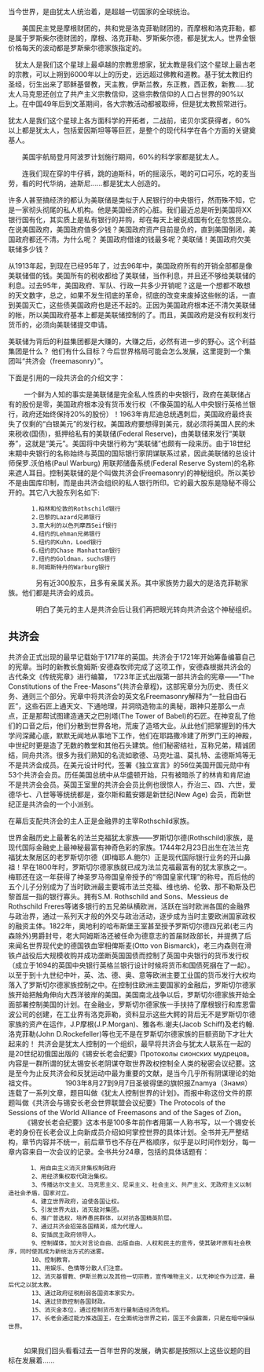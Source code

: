 当今世界，是由犹太人统治着，是超越一切国家的全球统治。

　　美国民主党是摩根财团的，共和党是洛克菲勒财团的，而摩根和洛克菲勒，都是属于罗斯柴尔德财团的，摩根、洛克菲勒、罗斯柴尔德，都是犹太人。世界金银价格每天的波动都是罗斯柴尔德家族指定的。

　犹太人是我们这个星球上最卓越的宗教思想家，犹太教是我们这个星球上最古老的宗教，可以上朔到6000年以上的历史，远远超过佛教和道教。基于犹太教旧约圣经，衍生出来了耶稣基督教，天主教，伊斯兰教，东正教，西正教，新教……犹太人马克思还创立了共产主义宗教信仰，这些宗教信仰的人口占世界的90%以上。在中国49年后到文革期间，各大宗教活动都被取缔，但是犹太教照常进行。


犹太人是我们这个星球上各方面科学的开拓者，二战前，诺贝尔奖获得者，60%以上都是犹太人，包括爱因斯坦等等巨匠，是整个的现代科学在各个方面的关键奠基人。

　　美国宇航局登月阿波罗计划施行期间，60%的科学家都是犹太人。

　　连我们现在穿的牛仔裤，跳的迪斯科，听的摇滚乐，喝的可口可乐，吃的麦当劳，看的时代华纳，迪斯尼……都是犹太人创造的。


许多人甚至搞经济的都认为美联储是类似于人民银行的中央银行，然而殊不知，它是一家彻头彻尾的私人机构。他是美国经济的心脏。我们最近总是听到美国将XX银行国有化，其实质上是私有银行的并购，却在每天上被说成国有化在忽悠民众。在说美国政府，美国政府值多少钱？美国政府资产目前是负的，直到美国倒闭，美国政府都还不清。为什么呢？ 美国政府借谁的钱最多呢？美联储！美国政府欠美联储多少钱？

从1913年起，到现在已经95年了，过去96年中，美国政府所有的开销全部都是像美联储借的钱。美国所有的税收都给了美联储，当作利息，并且还不够给美联储的利息。过去95年，美国政府、军队、行政一共多少开销呢？这是一个想都不敢想的天文数字，总之，如果不发生彻底的革命，彻底的改变来废掉这些帐的话，一直到美国灭亡，这些债美国政府也是还不起的。正因为美国政府根本还不清欠美联储的帐，所以美国政府基本上都是美联储控制的了。而且，美国政府是没有权利发行货币的，必须向美联储提交申请。


美联储为背后的利益集团都是大赚的，大赚之后，必然有进一步的野心。这个利益集团是什么？ 他们有什么目标？今后世界格局可能会怎么发展，这里提到一个集团叫“共济会（freemasonry）”。　

下面是引用的一段共济会的介绍文字：

　　 一个鲜为人知的事实是美联储是完全私人性质的中央银行，政府在美联储占有的股份是零，美国政府根本没有货币发行权（不像英国的私人中央银行英格兰银行，政府还始终保持20%的股份）！1963年肯尼迪总统遇刺后，美国政府最终丧失了仅剩的“白银美元”的发行权。美国政府要想得到美元，就必须将美国人民的未来税收(国债)，抵押给私有的美联储(Federal Reserve)，由美联储来发行“美联券”，这就是“美元”。美国将中央银行称为“美联储”也颇有一段来历。由于18世纪末期中央银行的名称始终与英国的国际银行家阴谋联系过紧，因此美联储的总设计师保罗.沃伯格(Paul Warburg) 用联邦储备系统(Federal Reserve System)的名称来遮人耳目。控制美联储的是个叫做共济会(Freemasonry)的神秘组织。所以美钞不是由国库印制，而是由共济会组织的私人银行所印。它的最大股东是隐秘不得公开的。其它八大股东列名如下: 

```
　　　　1.柏林和伦敦的Rothschild银行 
　　　　2.巴黎的Lazard兄弟银行 
　　　　3.意大利的以色列摩西Seif银行 
　　　　4.纽约的Lehman兄弟银行 
　　　　5.纽约的Kuhn，Loed银行 
　　　　6.纽约的Chase Manhattan银行 
　　　　7.纽约的Goldman，suchs银行 
　　　　8.阿姆斯特丹的Warburg银行 
```

　　　　另有近300股东，且多有亲属关系。其中家族势力最大的是洛克菲勒家族。他们都是共济会的成员。 

　　　　明白了美元的主人是共济会后让我们再把眼光转向共济会这个神秘组织。 

## 共济会

共济会正式出现的最早记载始于1717年的英国。共济会于1721年开始筹备编纂自己的宪章。当时的新教长詹姆斯·安德森牧师完成了这项工作，安德森根据共济会的古代条文《传统宪章》进行编纂， 1723年正式出版第一部共济会的宪章――“The Constitutions of the Free-Masons”(共济会章程)，这部宪章分为历史、责任义务、通则三个部分。宪章中将共济会的英文名Freemasonry解释为“一批自由石匠”，这些石匠上通天文、下通地理，并洞晓造物主的奥秘，跟神只差那么一点点，正是那帮试图建造通天之巴别塔(The Tower of Babel)的石匠。在神变乱了他们的口音之后，他们分散到世界各地，荒废了造塔大业。从此他们把掌握到的伟大学问深藏心底，默默无闻地从事地下工作，他们在耶路撒冷建了所罗门王的神殿，中世纪时更是造了无数的教堂和其他石头建筑。他们秘密结社，互称兄弟，精诚团结，同舟共济。很多为我们熟知的名流如歌德、马克吐温、莫扎特、孟德斯鸠等无不是共济会成员。在美元设计时代，签署《独立宣言》的56位美国开国元勋中有53个共济会会员。历任美国总统中从华盛顿开始，只有被暗杀了的林肯和肯尼迪不是共济会会员。英国王室里的共济会会员比例也很惊人，乔治三、四、六世，爱德华七、八世等等统统都是，查尔斯和戴安娜是新世纪(New Age) 会员，而新世纪正是共济会的一个小派别。 

在幕后支配共济会的主人正是金融界的主宰Rothschild家族。

世界金融历史上最著名的法兰克福犹太家族――罗斯切尔德(Rothschild)家族，是现代国际金融史上最神秘最富有神奇色彩的家族。1744年2月23日出生在法兰克福犹太聚居区的老罗斯切尔德（即梅耶.A.鲍尔）正是现代国际银行业务的开山鼻祖！早在1800年时，罗斯切尔德家族就已成为法兰克福最富有的犹太家族之一。梅耶还在这一年获得了神圣罗马帝国皇帝授予的“帝国皇家代理”的称号。而后他的五个儿子分别成为了当时欧洲最主要城市法兰克福、维也纳、伦敦、那不勒斯及巴黎首屈一指的银行寡头。拥有S.M. Rothschild and Sons、Messieus de Rothschild Freres等诸多银行的五兄弟纵横欧洲，活跃在当时欧洲各国的金融界与政治界，通过一系列天才般的外交与政治活动，逐步成为当时主要欧洲国家政权的融资主体。1822年，奥地利的哈布斯堡王室甚至授予罗斯切尔德四兄弟(老三内森除外)男爵封号，老大阿姆斯洛还被任命为德意志的首届财政部长，并提携了后来闻名世界现代史的德国铁血宰相俾斯麦(Otto von Bismarck)，老三内森则在滑铁卢战役后大规模收购并成功垄断英国国债而控制了英国中央银行的货币发行权（成立于1694的英国中央银行英格兰银行设计时候将货币和国债死捆在了一起）。以至于到十九世纪中叶，英、法、德、奥、意等欧洲主要工业国的货币发行大权均落入了罗斯切尔德家族控制之中。在控制住欧洲主要国家的金融后，罗斯切尔德家族开始把触角伸向大西洋彼岸的美国。美国南北战争以后，罗斯切尔德家族开始全面部署控制美国的计划。在金融业，罗斯切尔德家族一手扶持了摩根银行和库恩雷波公司的创建，在工业界有洛克菲勒，资料显示这些大鳄的背后无不是罗斯切尔德家族的资产在运作，J.P摩根(J.P.Morgan)、雅各布.谢夫(Jacob Schiff)及老约翰.洛克菲勒(John D.Rockefeller)等也无不是在罗斯切尔德家族的巨额资助下才壮大起来的！ 
共济会是犹太人控制的一个组织，最早将共济会与犹太人联系在一起的是20世纪初俄国出版的《锡安长老会纪要》Протоколы сионских мудрецов。内容是一群所谓的犹太锡安长老阴谋夺取世界政权控制全人类的秘密会议纪要。这是至今为止反共济会和反犹运动中最为重要的文献，是当今几乎所有阴谋理论的始祖文件。
　　　　1903年8月27到9月7日圣彼得堡的旗帜报Znamya（Знамя）连载了一系列文章，题目叫做《犹太人控制世界的计划》。而报中称这份文件的原题叫做《共济会与锡安长老会世界联盟会议纪要》The Protocols of the Sessions of the World Alliance of Freemasons and of the Sages of Zion。
　　 《锡安长老会纪要》这本书是100多年前作者用第一人称书写，以一个锡安长老的身份在长老会议上向新成员介绍如何掌控世界的具体计划。全书并无严整结构，章节内容并不统一，前后章节也不存在严格顺序，似乎是以时间作划分，每一章内容来自一次会议的记录。全书共分24章，包括的具体话题有：

```
　　   1、用自由主义消灭非集权制政府
　　　　2、用经济集权取代政治集权。
　　　　3、传播达尔文主义、马克思主义、尼采主义、社会主义、共产主义、无政府主义以制造社会矛盾，国家对立。
　　　　4、建立世界政府，迫使各国让权。
　　　　5、引发世界大战，消灭敌对集团。
　　　　6、推广普选权，培养愚民群体，以对抗各国精英阶层。
　　　　7、通过共济会招笼各国精英，成为代理人。
　　　　8、安插民主政府领导人。
　　　　9、控制媒体，加大对言论自由、出版自由、人权和民主的宣传，使其破坏原有社会秩序，同时使其成为新统治方式的迷雾。
　　　　10、控制教育。
　　　　11、用娱乐、色情等分散人们注意。
　　　　12、消灭基督教、伊斯兰教以及其他一切宗教，宣传唯物主义，以无神论作为过渡，最后代之以犹太教。
　　　　13、通过政府征税削弱各国资本家实力。
　　　　14、通过贷款控制各国财政。
　　　　15、消灭金本位，通过控制货币发行量制造经济危机。
　　　　17、长老会通过能力推选国王，在全面统治世界之前，国王不会露面，只是在暗中操纵世界。
　　
```

　　 如果我们回头看看过去一百年世界的发展，确实都是按照以上这些议题的目标在发展着......



